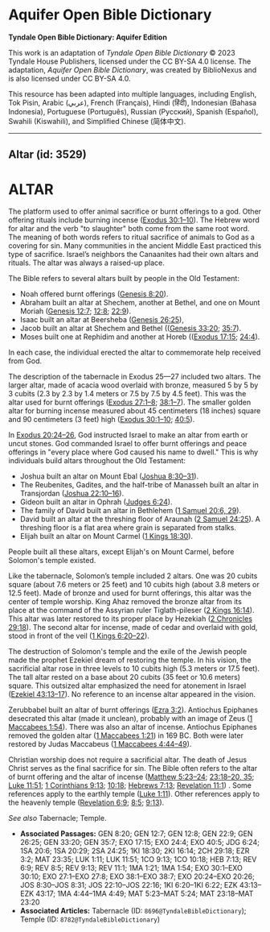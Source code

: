 # Aquifer Open Bible Dictionary

**Tyndale Open Bible Dictionary: Aquifer Edition**

This work is an adaptation of *Tyndale Open Bible Dictionary* © 2023 Tyndale House Publishers, licensed under the CC BY\-SA 4\.0 license. The adaptation, *Aquifer Open Bible Dictionary*, was created by BiblioNexus and is also licensed under CC BY\-SA 4\.0\.

This resource has been adapted into multiple languages, including English, Tok Pisin, Arabic (عربي), French (Français), Hindi (हिंदी), Indonesian (Bahasa Indonesia), Portuguese (Português), Russian (Русский), Spanish (Español), Swahili (Kiswahili), and Simplified Chinese (简体中文).



--------------------------------

## Altar (id: 3529)

ALTAR
=====

The platform used to offer animal sacrifice or burnt offerings to a god. Other offering rituals include burning incense ([Exodus 30:1–10](https://ref.ly/Exod30:1-Exod30:10)). The Hebrew word for altar and the verb "to slaughter" both come from the same root word. The meaning of both words refers to ritual sacrifice of animals to God as a covering for sin. Many communities in the ancient Middle East practiced this type of sacrifice. Israel’s neighbors the Canaanites had their own altars and rituals. The altar was always a raised\-up place.

The Bible refers to several altars built by people in the Old Testament:

* Noah offered burnt offerings ([Genesis 8:20](https://ref.ly/Gen8:20)).
* Abraham built an altar at Shechem, another at Bethel, and one on Mount Moriah ([Genesis 12:7](https://ref.ly/Gen12:7); [12:8](https://ref.ly/Gen12:8); [22:9](https://ref.ly/Gen22:9)).
* Isaac built an altar at Beersheba ([Genesis 26:25](https://ref.ly/Gen26:25)),
* Jacob built an altar at Shechem and Bethel (([Genesis 33:20](https://ref.ly/Gen33:20); [35:7](https://ref.ly/Gen35:7)).
* Moses built one at Rephidim and another at Horeb (([Exodus 17:15](https://ref.ly/Exod17:15); [24:4](https://ref.ly/Exod24:4)).

In each case, the individual erected the altar to commemorate help received from God.

The description of the tabernacle in Exodus 25—27 included two altars. The larger altar, made of acacia wood overlaid with bronze, measured 5 by 5 by 3 cubits (2\.3 by 2\.3 by 1\.4 meters or 7\.5 by 7\.5 by 4\.5 feet). This was the altar used for burnt offerings ([Exodus 27:1–8](https://ref.ly/Exod27:1-Exod27:8); [38:1–7](https://ref.ly/Exod38:1-Exod38:7)). The smaller golden altar for burning incense measured about 45 centimeters (18 inches) square and 90 centimeters (3 feet) high ([Exodus 30:1–10](https://ref.ly/Exod30:1-Exod30:10); [40:5](https://ref.ly/Exod40:5)). 

In [Exodus 20:24–26](https://ref.ly/Exod20:24-Exod20:26), God instructed Israel to make an altar from earth or uncut stones. God commanded Israel to offer burnt offerings and peace offerings in "every place where God caused his name to dwell." This is why individuals build altars throughout the Old Testament:

* Joshua built an altar on Mount Ebal ([Joshua 8:30–31](https://ref.ly/Josh8:30-Josh8:31)).
* The Reubenites, Gadites, and the half\-tribe of Manasseh built an altar in Transjordan ([Joshua 22:10–16](https://ref.ly/Josh22:10-Josh22:16)).
* Gideon built an altar in Ophrah ([Judges 6:24](https://ref.ly/Judg6:24)).
* The family of David built an altar in Bethlehem ([1 Samuel 20:6, 29](https://ref.ly/1Sam20:6,1Sam20:29)).
* David built an altar at the threshing floor of Araunah ([2 Samuel 24:25](https://ref.ly/2Sam24:25)). A threshing floor is a flat area where grain is separated from stalks.
* Elijah built an altar on Mount Carmel ([1 Kings 18:30](https://ref.ly/1Kgs18:30)).

People built all these altars, except Elijah's on Mount Carmel, before Solomon's temple existed.

Like the tabernacle, Solomon’s temple included 2 altars. One was 20 cubits square (about 7\.6 meters or 25 feet) and 10 cubits high (about 3\.8 meters or 12\.5 feet). Made of bronze and used for burnt offerings, this altar was the center of temple worship. King Ahaz removed the bronze altar from its place at the command of the Assyrian ruler Tiglath\-pileser ([2 Kings 16:14](https://ref.ly/2Kgs16:14)). This altar was later restored to its proper place by Hezekiah ([2 Chronicles 29:18](https://ref.ly/2Chr29:18)). The second altar for incense, made of cedar and overlaid with gold, stood in front of the veil ([1 Kings 6:20–22](https://ref.ly/1Kgs6:20-1Kgs6:22)).

The destruction of Solomon's temple and the exile of the Jewish people made the prophet Ezekiel dream of restoring the temple. In his vision, the sacrificial altar rose in three levels to 10 cubits high (5\.3 meters or 17\.5 feet). The tall altar rested on a base about 20 cubits (35 feet or 10\.6 meters) square. This outsized altar emphasized the need for atonement in Israel ([Ezekiel 43:13–17](https://ref.ly/Ezek43:13-Ezek43:17)). No reference to an incense altar appeared in the vision.

Zerubbabel built an altar of burnt offerings ([Ezra 3:2](https://ref.ly/Ezra3:2)). Antiochus Epiphanes desecrated this altar (made it unclean), probably with an image of Zeus ([1 Maccabees 1:54](https://ref.ly/1Macc1:54)). There was also an altar of incense. Antiochus Epiphanes removed the golden altar ([1 Maccabees 1:21](https://ref.ly/1Macc1:21)) in 169 BC. Both were later restored by Judas Maccabeus ([1 Maccabees 4:44–49](https://ref.ly/1Macc4:44-1Macc4:49)).

Christian worship does not require a sacrificial altar. The death of Jesus Christ serves as the final sacrifice for sin. The Bible often refers to the altar of burnt offering and the altar of incense ([Matthew 5:23–24](https://ref.ly/Matt5:23-Matt5:24); [23:18–20, 35](https://ref.ly/Matt23:18-Matt23:20); [Luke 11:51](https://ref.ly/Luke11:51); [1 Corinthians 9:13](https://ref.ly/1Cor9:13); [10:18](https://ref.ly/1Cor10:18); [Hebrews 7:13](https://ref.ly/Heb7:13); [Revelation 11:1](https://ref.ly/Rev11:1)) . Some references apply to the earthly temple ([Luke 1:11](https://ref.ly/Luke1:11)). Other references apply to the heavenly temple ([Revelation 6:9](https://ref.ly/Rev6:9); [8:5](https://ref.ly/Rev8:5); [9:13](https://ref.ly/Rev9:13)).

*See also* Tabernacle; Temple.

* **Associated Passages:** GEN 8:20; GEN 12:7; GEN 12:8; GEN 22:9; GEN 26:25; GEN 33:20; GEN 35:7; EXO 17:15; EXO 24:4; EXO 40:5; JDG 6:24; 1SA 20:6; 1SA 20:29; 2SA 24:25; 1KI 18:30; 2KI 16:14; 2CH 29:18; EZR 3:2; MAT 23:35; LUK 1:11; LUK 11:51; 1CO 9:13; 1CO 10:18; HEB 7:13; REV 6:9; REV 8:5; REV 9:13; REV 11:1; 1MA 1:21; 1MA 1:54; EXO 30:1–EXO 30:10; EXO 27:1–EXO 27:8; EXO 38:1–EXO 38:7; EXO 20:24–EXO 20:26; JOS 8:30–JOS 8:31; JOS 22:10–JOS 22:16; 1KI 6:20–1KI 6:22; EZK 43:13–EZK 43:17; 1MA 4:44–1MA 4:49; MAT 5:23–MAT 5:24; MAT 23:18–MAT 23:20
* **Associated Articles:** Tabernacle (ID: `8696@TyndaleBibleDictionary`); Temple (ID: `8782@TyndaleBibleDictionary`)

